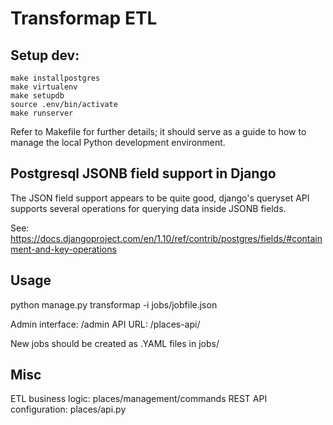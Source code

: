 # Transformap ETL

## Setup dev:

    make installpostgres
    make virtualenv
    make setupdb
    source .env/bin/activate
    make runserver

Refer to Makefile for further details; it should serve as a guide to how to
manage the local Python development environment.

## Postgresql JSONB field support in Django

The JSON field support appears to be quite good, django's queryset API supports
several operations for querying data inside JSONB fields.

See: https://docs.djangoproject.com/en/1.10/ref/contrib/postgres/fields/#containment-and-key-operations

## Usage

python manage.py transformap -i jobs/jobfile.json

Admin interface: /admin
API URL: /places-api/

New jobs should be created as .YAML files in jobs/

## Misc

ETL business logic: places/management/commands
REST API configuration: places/api.py



